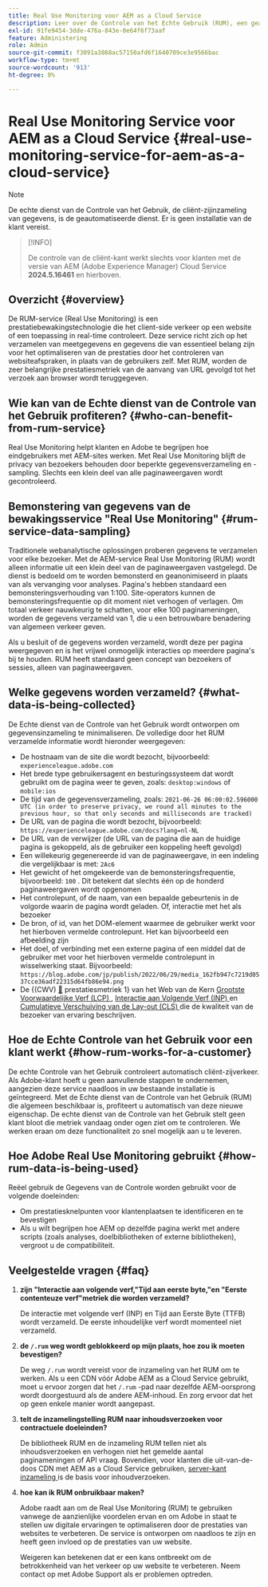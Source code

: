 ```yaml
---
title: Real Use Monitoring voor AEM as a Cloud Service
description: Leer over de Controle van het Echte Gebruik (RUM), een geautomatiseerde dienst die toestaat om de cliënt-zijinzameling van gegevens te controleren.
exl-id: 91fe9454-3dde-476a-843e-0e64f6f73aaf
feature: Administering
role: Admin
source-git-commit: f3091a3868ac57150afd6f1640709ce3e9566bac
workflow-type: tm+mt
source-wordcount: '913'
ht-degree: 0%

---
```


# Real Use Monitoring Service voor AEM as a Cloud Service {#real-use-monitoring-service-for-aem-as-a-cloud-service}

>[!NOTE]
>
>De echte dienst van de Controle van het Gebruik, de cliënt-zijinzameling van gegevens, is de geautomatiseerde dienst. Er is geen installatie van de klant vereist.

>[!INFO]
>
>De controle van de cliënt-kant werkt slechts voor klanten met de versie van AEM (Adobe Experience Manager) Cloud Service **2024.5.16461** en hierboven.

## Overzicht {#overview}

De RUM-service (Real Use Monitoring) is een prestatiebewakingstechnologie die het client-side verkeer op een website of een toepassing in real-time controleert. Deze service richt zich op het verzamelen van meetgegevens en gegevens die van essentieel belang zijn voor het optimaliseren van de prestaties door het controleren van websiteafspraken, in plaats van de gebruikers zelf. Met RUM, worden de zeer belangrijke prestatiesmetriek van de aanvang van URL gevolgd tot het verzoek aan browser wordt teruggegeven.

## Wie kan van de Echte dienst van de Controle van het Gebruik profiteren? {#who-can-benefit-from-rum-service}

Real Use Monitoring helpt klanten en Adobe te begrijpen hoe eindgebruikers met AEM-sites werken. Met Real Use Monitoring blijft de privacy van bezoekers behouden door beperkte gegevensverzameling en -sampling. Slechts een klein deel van alle paginaweergaven wordt gecontroleerd.

## Bemonstering van gegevens van de bewakingsservice &quot;Real Use Monitoring&quot; {#rum-service-data-sampling}

Traditionele webanalytische oplossingen proberen gegevens te verzamelen voor elke bezoeker. Met de AEM-service Real Use Monitoring (RUM) wordt alleen informatie uit een klein deel van de paginaweergaven vastgelegd. De dienst is bedoeld om te worden bemonsterd en geanonimiseerd in plaats van als vervanging voor analyses. Pagina&#39;s hebben standaard een bemonsteringsverhouding van 1:100. Site-operators kunnen de bemonsteringsfrequentie op dit moment niet verhogen of verlagen. Om totaal verkeer nauwkeurig te schatten, voor elke 100 paginameningen, worden de gegevens verzameld van 1, die u een betrouwbare benadering van algemeen verkeer geven.

Als u besluit of de gegevens worden verzameld, wordt deze per pagina weergegeven en is het vrijwel onmogelijk interacties op meerdere pagina&#39;s bij te houden. RUM heeft standaard geen concept van bezoekers of sessies, alleen van paginaweergaven.

## Welke gegevens worden verzameld? {#what-data-is-being-collected}

De Echte dienst van de Controle van het Gebruik wordt ontworpen om gegevensinzameling te minimaliseren. De volledige door het RUM verzamelde informatie wordt hieronder weergegeven:

* De hostnaam van de site die wordt bezocht, bijvoorbeeld: `experienceleague.adobe.com`
* Het brede type gebruikersagent en besturingssysteem dat wordt gebruikt om de pagina weer te geven, zoals: `desktop:windows` of `mobile:ios`
* De tijd van de gegevensverzameling, zoals: `2021-06-26 06:00:02.596000 UTC (in order to preserve privacy, we round all minutes to the previous hour, so that only seconds and milliseconds are tracked)`
* De URL van de pagina die wordt bezocht, bijvoorbeeld: `https://experienceleague.adobe.com/docs?lang=nl-NL`
* De URL van de verwijzer (de URL van de pagina die aan de huidige pagina is gekoppeld, als de gebruiker een koppeling heeft gevolgd)
* Een willekeurig gegenereerde id van de paginaweergave, in een indeling die vergelijkbaar is met: `2Ac6`
* Het gewicht of het omgekeerde van de bemonsteringsfrequentie, bijvoorbeeld: `100` . Dit betekent dat slechts één op de honderd paginaweergaven wordt opgenomen
* Het controlepunt, of de naam, van een bepaalde gebeurtenis in de volgorde waarin de pagina wordt geladen. Of, interactie met het als bezoeker
* De bron, of id, van het DOM-element waarmee de gebruiker werkt voor het hierboven vermelde controlepunt. Het kan bijvoorbeeld een afbeelding zijn
* Het doel, of verbinding met een externe pagina of een middel dat de gebruiker met voor het hierboven vermelde controlepunt in wisselwerking staat. Bijvoorbeeld: `https://blog.adobe.com/jp/publish/2022/06/29/media_162fb947c7219d0537cce36adf22315d64fb86e94.png`
* De {(CWV) [&#128279;](https://web.dev/articles/lcp) prestatiesmetriek 1} van het Web van de Kern [ Grootste Voorwaardelijke Verf (LCP) ](https://web.dev/articles/lcp), [ Interactie aan Volgende Verf (INP) ](https://web.dev/articles/inp) en [ Cumulatieve Verschuiving van de Lay-out (CLS) ](https://web.dev/articles/cls) die de kwaliteit van de bezoeker van ervaring beschrijven.

## Hoe de Echte Controle van het Gebruik voor een klant werkt {#how-rum-works-for-a-customer}

De echte Controle van het Gebruik controleert automatisch cliënt-zijverkeer. Als Adobe-klant hoeft u geen aanvullende stappen te ondernemen, aangezien deze service naadloos in uw bestaande installatie is geïntegreerd. Met de Echte dienst van de Controle van het Gebruik (RUM) die algemeen beschikbaar is, profiteert u automatisch van deze nieuwe eigenschap. De echte dienst van de Controle van het Gebruik stelt geen klant bloot die metriek vandaag onder ogen ziet om te controleren. We werken eraan om deze functionaliteit zo snel mogelijk aan u te leveren.

<!-- Alexandru: hiding temporarily, until we figure out where this needs to be linked to 

If you wish to leverage more insights with this new feature to optimize your digital experiences effortlessly, please see here (link to Row 99). -->

## Hoe Adobe Real Use Monitoring gebruikt {#how-rum-data-is-being-used}

Reëel gebruik de Gegevens van de Controle worden gebruikt voor de volgende doeleinden:

* Om prestatiesknelpunten voor klantenplaatsen te identificeren en te bevestigen
* Als u wilt begrijpen hoe AEM op dezelfde pagina werkt met andere scripts (zoals analyses, doelbibliotheken of externe bibliotheken), vergroot u de compatibiliteit.
<!--
## Limitations and understanding variance in page views and performance metrics {#limitations-and-understanding-variance-in-page-views-and-performance-metrics}

Here are key considerations for customers to keep in mind when interpreting their RUM data:

1. **Tracker blockers**

   * End-users employing tracker blockers or privacy extensions can impede RUM data collection, as these tools restrict the tracking scripts' execution. This restriction may lead to underreported page views and user interactions, creating a discrepancy between actual site activity and the data captured by RUM.

1. **Limitations in capturing headless API/JSON calls**

   * RUM data service focuses on the client-side experience and doesn't capture the backend API or JSON calls made from a non-AEM headless app at this time. The exclusion of these calls from RUM service data creates variances from the content requests measured by CDN Analytics.
-->

## Veelgestelde vragen {#faq}

<!-- REMOVED THIS FAQ AS PER EMAIL REQUEST FROM SHWETA DUA, SEPTEMBER 4, 2024 TO THE DL-AEM-DOCS GROUP 
1. **Can customers integrate the RUM service scripts with third-party systems like Dynatrace?**

   Yes.
-->

1. **zijn &quot;Interactie aan volgende verf,&quot;Tijd aan eerste byte,&quot;en &quot;Eerste contenteuze verf&quot;metriek die worden verzameld?**

   De interactie met volgende verf (INP) en Tijd aan Eerste Byte (TTFB) wordt verzameld.  De eerste inhoudelijke verf wordt momenteel niet verzameld.

1. **de `/.rum` weg wordt geblokkeerd op mijn plaats, hoe zou ik moeten bevestigen?**

   De weg `/.rum` wordt vereist voor de inzameling van het RUM om te werken. Als u een CDN vóór Adobe AEM as a Cloud Service gebruikt, moet u ervoor zorgen dat het `/.rum` -pad naar dezelfde AEM-oorsprong wordt doorgestuurd als de andere AEM-inhoud. En zorg ervoor dat het op geen enkele manier wordt aangepast.

1. **telt de inzamelingstelling RUM naar inhoudsverzoeken voor contractuele doeleinden?**

   De bibliotheek RUM en de inzameling RUM tellen niet als inhoudsverzoeken en verhogen niet het gemelde aantal paginameningen of API vraag. Bovendien, voor klanten die uit-van-de-doos CDN met AEM as a Cloud Service gebruiken, [ server-kant inzameling ](#serverside-collection) is de basis voor inhoudverzoeken.

1. **hoe kan ik RUM onbruikbaar maken?**

   Adobe raadt aan om de Real Use Monitoring (RUM) te gebruiken vanwege de aanzienlijke voordelen ervan en om Adobe in staat te stellen uw digitale ervaringen te optimaliseren door de prestaties van websites te verbeteren. De service is ontworpen om naadloos te zijn en heeft geen invloed op de prestaties van uw website.

   Weigeren kan betekenen dat er een kans ontbreekt om de betrokkenheid van het verkeer op uw website te verbeteren. Neem contact op met Adobe Support als er problemen optreden.